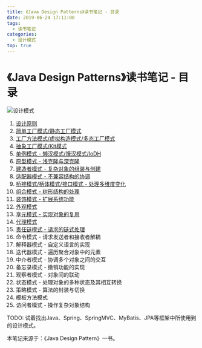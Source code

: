```yaml
---
title: 《Java Design Patterns》读书笔记 - 目录
date: 2019-06-24 17:11:00
tags: 
  - 读书笔记
categories:
  - 设计模式
top: true
---
```


# 《Java Design Patterns》读书笔记 - 目录

![设计模式](https://i.loli.net/2019/07/04/5d1dc031039b536890.png)

<!-- More -->

1. [设计原则](../../../../../06/25/读书笔记/《JavaDesignPatterns》/2.面向对象设计原则/)
2. [简单工厂模式/静态工厂模式](../../../../../06/26/读书笔记/《JavaDesignPatterns》/3.简单工厂模式/)
3. [工厂方法模式/虚拟构造模式/多态工厂模式](../../../../../06/26/读书笔记/《JavaDesignPatterns》/4.工厂方法模式/)
4. [抽象工厂模式/Kit模式](../../../../../06/26/读书笔记/《JavaDesignPatterns》/5.抽象工厂模式/)
5. [单例模式 - 懒汉模式/饿汉模式/IoDH](../../../../../06/27/读书笔记/《JavaDesignPatterns》/6.单例模式/)
6. [原型模式 - 浅克隆与深克隆](../../../../../06/27/读书笔记/《JavaDesignPatterns》/7.原型模式/)
7. [建造者模式 - 复杂对象的组装与创建](../../../../../07/05/读书笔记/《JavaDesignPatterns》/8.建造者模式/)
8. [适配器模式 - 不兼容结构的协调](../../../../../07/06/读书笔记/《JavaDesignPatterns》/9.适配器模式/)
9. [桥接模式/柄体模式/接口模式 - 处理多维度变化](../../../../../07/08/读书笔记/《JavaDesignPatterns》/10.桥接模式/)
10. [组合模式 - 树形结构的处理](../../../../../07/09/读书笔记/《JavaDesignPatterns》/11.组合模式/)
11. [装饰模式 - 扩展系统功能](../../../../../07/11/读书笔记/《JavaDesignPatterns》/12.装饰模式/)
12. [外观模式](../../../../../07/11/读书笔记/《JavaDesignPatterns》/13.外观模式/)
13. [享元模式 - 实现对象的复用](../../../../../07/12/读书笔记/《JavaDesignPatterns》/14.享元模式/)
14. [代理模式](../../../../../07/15/读书笔记/《JavaDesignPatterns》/15.代理模式/)
15. [责任链模式 - 请求的链式处理](../../../../../07/15/读书笔记/《JavaDesignPatterns》/16.责任链模式/)
16. 命令模式 - 请求发送者和接收者解耦
17. 解释器模式 - 自定义语言的实现
18. 迭代器模式 - 遍历聚合对象中的元素
19. 中介者模式 - 协调多个对象之间的交互
20. 备忘录模式 - 撤销功能的实现
21. 观察者模式 - 对象间的联动
22. 状态模式 - 处理对象的多种状态及其相互转换
23. 策略模式 - 算法的封装与切换
24. 模板方法模式
25. 访问者模式 - 操作复杂对象结构

TODO: 试着找出Java、Spring、SpringMVC、MyBatis、JPA等框架中所使用到的设计模式。

本笔记来源于：《Java Design Pattern》一书。